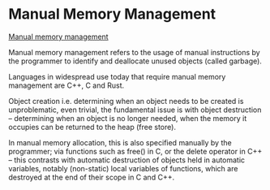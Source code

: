 # Manual Memory Management

[Manual memory management](https://www.wikiwand.com/en/Manual_memory_management)


Manual memory management refers to the usage of manual instructions by the programmer to identify and deallocate unused objects (called garbage).

Languages in widespread use today that require manual memory management are C++, C and Rust.

Object creation i.e. determining when an object needs to be created is unproblematic, even trivial, the fundamental issue is with object destruction – determining when an object is no longer needed, when the memory it occupies can be returned to the heap (free store).




In manual memory allocation, this is also specified manually by the programmer; via functions such as free() in C, or the delete operator in C++ – this contrasts with automatic destruction of objects held in automatic variables, notably (non-static) local variables of functions, which are destroyed at the end of their scope in C and C++.

